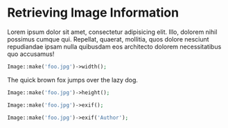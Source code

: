 # Retrieving Image Information

Lorem ipsum dolor sit amet, consectetur adipisicing elit. Illo, dolorem nihil possimus cumque qui. Repellat, quaerat, mollitia, quos dolore nesciunt repudiandae ipsam nulla quibusdam eos architecto dolorem necessitatibus quo accusamus!

```php
Image::make('foo.jpg')->width();
```

The quick brown fox jumps over the lazy dog.

```php
Image::make('foo.jpg')->height();
```

```php
Image::make('foo.jpg')->exif();
```

```php
Image::make('foo.jpg')->exif('Author');
```
